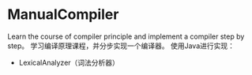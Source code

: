 # ManualCompiler
Learn the course of compiler principle and implement a compiler step by step。
学习编译原理课程，并分步实现一个编译器。
使用Java进行实现：
- LexicalAnalyzer（词法分析器）
